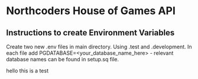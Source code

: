 # Northcoders House of Games API

## Instructions to create Environment Variables
Create two new .env files in main directory. Using .test and .development.
In each file add PGDATABASE=<your_database_name_here> - relevant database names can be found in setup.sq file.



hello this is a test